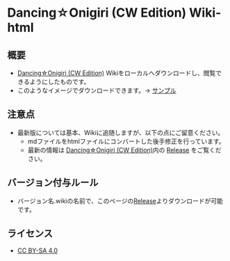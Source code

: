 # Dancing☆Onigiri (CW Edition) Wiki-html
## 概要
- [Dancing☆Onigiri (CW Edition)](https://github.com/cwtickle/danoniplus) Wikiをローカルへダウンロードし、閲覧できるようにしたものです。
- このようなイメージでダウンロードできます。-> [サンプル](https://cwtickle.github.io/danoniplus-wiki-html/)

## 注意点
- 最新版については基本、Wikiに追随しますが、以下の点にご留意ください。
  - mdファイルをhtmlファイルにコンバートした後手修正を行っています。
  - 最新の情報は [Dancing☆Onigiri (CW Edition)](https://github.com/cwtickle/danoniplus)内の [Release](https://github.com/cwtickle/danoniplus/releases) をご覧ください。
  
## バージョン付与ルール
- バージョン名.wikiの名前で、このページの[Release](../../releases)よりダウンロードが可能です。

## ライセンス
- [CC BY-SA 4.0](https://creativecommons.org/licenses/by-sa/4.0/deed.ja)
